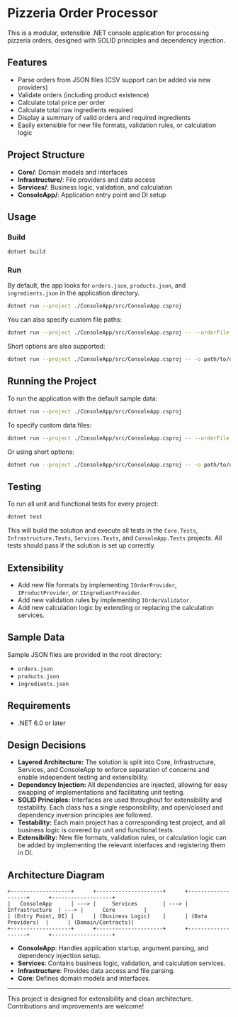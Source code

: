 # Pizzeria Order Processor

This is a modular, extensible .NET console application for processing pizzeria orders, designed with SOLID principles and dependency injection.

## Features
- Parse orders from JSON files (CSV support can be added via new providers)
- Validate orders (including product existence)
- Calculate total price per order
- Calculate total raw ingredients required
- Display a summary of valid orders and required ingredients
- Easily extensible for new file formats, validation rules, or calculation logic

## Project Structure
- **Core/**: Domain models and interfaces
- **Infrastructure/**: File providers and data access
- **Services/**: Business logic, validation, and calculation
- **ConsoleApp/**: Application entry point and DI setup

## Usage

### Build
```sh
dotnet build
```

### Run
By default, the app looks for `orders.json`, `products.json`, and `ingredients.json` in the application directory.

```sh
dotnet run --project ./ConsoleApp/src/ConsoleApp.csproj
```

You can also specify custom file paths:
```sh
dotnet run --project ./ConsoleApp/src/ConsoleApp.csproj -- --orderFile path/to/orders.json --productFile path/to/products.json --ingredientsFile path/to/ingredients.json
```

Short options are also supported:
```sh
dotnet run --project ./ConsoleApp/src/ConsoleApp.csproj -- -o path/to/orders.json -p path/to/products.json -i path/to/ingredients.json
```

## Running the Project
To run the application with the default sample data:
```sh
dotnet run --project ./ConsoleApp/src/ConsoleApp.csproj
```

To specify custom data files:
```sh
dotnet run --project ./ConsoleApp/src/ConsoleApp.csproj -- --orderFile path/to/orders.json --productFile path/to/products.json --ingredientsFile path/to/ingredients.json
```
Or using short options:
```sh
dotnet run --project ./ConsoleApp/src/ConsoleApp.csproj -- -o path/to/orders.json -p path/to/products.json -i path/to/ingredients.json
```

## Testing
To run all unit and functional tests for every project:
```sh
dotnet test
```
This will build the solution and execute all tests in the `Core.Tests`, `Infrastructure.Tests`, `Services.Tests`, and `ConsoleApp.Tests` projects. All tests should pass if the solution is set up correctly.

## Extensibility
- Add new file formats by implementing `IOrderProvider`, `IProductProvider`, or `IIngredientProvider`.
- Add new validation rules by implementing `IOrderValidator`.
- Add new calculation logic by extending or replacing the calculation services.

## Sample Data
Sample JSON files are provided in the root directory:
- `orders.json`
- `products.json`
- `ingredients.json`

## Requirements
- .NET 6.0 or later

## Design Decisions
- **Layered Architecture:** The solution is split into Core, Infrastructure, Services, and ConsoleApp to enforce separation of concerns and enable independent testing and extensibility.
- **Dependency Injection:** All dependencies are injected, allowing for easy swapping of implementations and facilitating unit testing.
- **SOLID Principles:** Interfaces are used throughout for extensibility and testability. Each class has a single responsibility, and open/closed and dependency inversion principles are followed.
- **Testability:** Each main project has a corresponding test project, and all business logic is covered by unit and functional tests.
- **Extensibility:** New file formats, validation rules, or calculation logic can be added by implementing the relevant interfaces and registering them in DI.

## Architecture Diagram
```
+-------------------+      +---------------------+      +-------------------+      +-------------------+
|   ConsoleApp      | ---> |     Services        | ---> |   Infrastructure  | ---> |      Core         |
| (Entry Point, DI) |      | (Business Logic)    |      | (Data Providers)  |      | (Domain/Contracts)|
+-------------------+      +---------------------+      +-------------------+      +-------------------+
```
- **ConsoleApp**: Handles application startup, argument parsing, and dependency injection setup.
- **Services**: Contains business logic, validation, and calculation services.
- **Infrastructure**: Provides data access and file parsing.
- **Core**: Defines domain models and interfaces.

---
This project is designed for extensibility and clean architecture. Contributions and improvements are welcome!
